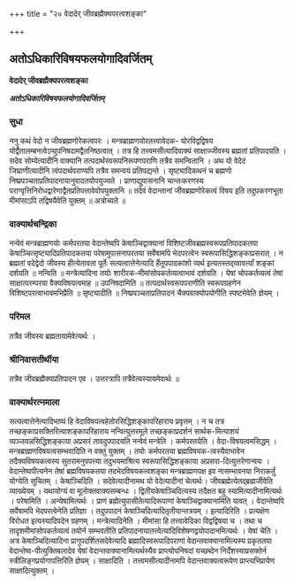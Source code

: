+++
title = "२० वेदादेर् जीवब्रह्मैक्यपरत्वशङ्का"

+++


## अतोऽधिकारिविषयफलयोगादिवर्जितम्

**वेदादेर् जीवब्रह्मैक्यपरत्वशङ्का**

***अतोऽधिकारिविषयफलयोगादिवर्जितम्***

### **सुधा**

ननु कथं वेदो न जीवब्रह्मणोरेकत्वपरः । मन्त्रब्राह्मणयोरतत्त्वावेदक- योरविद्वद्विषय योर्द्वैतालम्बनत्वेऽप्युपनिषदामद्वैतनिष्ठत्वात् । तत्र हि तत्त्वमसीत्यादिवाक्यं साक्षाज्जीवस्य ब्रह्मतां प्रतिपादयति । सदेव सोम्येत्यादीनि वाक्यानि तत्पदार्थस्वरूपनिरूपणपराणि तत्रैव समन्वितानि । अथ यो वेदेदं जिघ्राणीत्यादीनि त्वंपदार्थपराण्यपि तत्रैव समन्वयं प्रतिपद्यन्ते । सृष्ट्यादिकथनं च ब्रह्मणो निष्प्रपञ्चताप्रतिपादनायानुवादतयोपयुज्यते । प्राणाद्युपासनानि चान्तःकरणस्य पराग्वृत्तिनिरोधद्वारेणाद्वैतप्रतिपत्तावेवोपयुक्तानि ॥ तदेवं वेदान्तानां जीवब्रह्मणोरेकत्वं विषय इति तदुपकरणभूता मीमांसाऽपि तद्विषयैवेति युक्तम् ॥ अत्रोच्यते ॥

### **वाक्यार्थचन्द्रिका**

नन्वेवं मन्त्रब्राह्मणयोः कर्मपरतया वेदान्तेष्वपि केषाञ्चिद्वाक्यानां विशिष्टजीवब्रह्मस्वरूपप्रतिपादकतया केषाञ्चित्सृष्ट्यादिप्रतिपादकतया परेषामुपासनापरतया सर्वेषामपि भेदपरत्वेन स्वरूपासिद्धिशङ्काप्रसरात् । न ब्रह्मतां वदेद्वेदो जीवस्य हीत्येतावता पूर्तेः सत्यत्वात्तेनेत्यादि र्हेतूपपादकांशो व्यर्थ इत्यतस्तद्य्वावर्त्यां शङ्कां दर्शयति ॥ नन्विति ॥ मन्त्रेत्यादिना तयोः शारीरक-मीमांसोपकर्तव्यत्वाभावं दर्शयति । येषां चोपकर्तव्यत्वं तेषां साक्षात्परम्परया वैक्यविषयत्वमाह ॥ उपनिषदामिति ॥ तत्पदार्थस्वरूपपराणीति स्वरूपग्रहणेन विशिष्टपरत्वाभावमभिप्रैति ॥ सृष्ट्यादीति ॥ निष्प्रपञ्चताप्रतिपादनं चैक्यवाक्योपयोगीति स्पष्टमेवेति ज्ञेयम् ।

### **परिमल**

तत्रैव जीवस्य ब्रह्मतायामेवेत्यर्थः ।

### **श्रीनिवासतीर्थीया**

तत्रैव जीवब्रह्मैक्यप्रतिपादन एव । उत्तरत्रापि तत्रैवेत्यस्यायमेवार्थः ॥

### **वाक्यार्थरत्नमाला**

सत्यत्वात्तेनेत्यादिभाष्यं हि वेदाविषयत्वहेतोरसिद्धिशङ्कापरिहाराय प्रवृत्तम् । न च तत्र तच्छङ्काप्रसक्तिरित्याशङ्कापरिहाराय नन्वित्युत्तरमूले तच्छङ्काप्रदर्शनं सार्थक-मित्याशयं व्यञ्जयन्नसिद्धिशङ्काया अप्रसरं तावदुपपादयति नन्वेवं मन्त्रेति । कर्मपरतयेति । वेदा-विषयत्वमसिद्धम् । मन्त्रब्राह्मणविषयत्वसम्भवादिति न वक्तुं युक्तम् । तयोः कर्मपरतया ब्रह्मविषयक-त्वस्यैवाभावेन तदैक्यविषयकत्वस्य सुतरामनुपपत्त्या तदुभयमाश्रित्य स्वरूपासिद्धिशङ्काया अप्रसरा-दित्युत्तरेणान्वयः । वेदान्तेष्वपीत्यनेन तेषां ब्रह्मविषयकतया तदभेदविषयकत्वशङ्का मन्त्रब्राह्मणपक्ष इव नासम्भावनया निराकर्तुं योग्येति सूचितम् । केषाञ्चिदिति । सदेवेत्यादीनामथ यो वेदेत्यादीनां चेत्यर्थः। जीवब्रह्मेत्येतद्ब्रह्मजीवेति व्याख्येयम् । यथायोग्यं वा मूलोक्तवाक्यसम्बन्धः । द्वितीयकेषाञ्चिदित्यस्य तदैक्षत बहु स्यामित्यादीनामित्यर्थः । परेषामिति । अन्येषामित्यर्थः । प्राणं ब्रह्मेत्युपासीतेत्यादिरूपाणां केषाञ्चिद्वाक्यानामिति यावत् । वेदान्तेष्वपि सर्वेषामपि भेदपरत्वेनेति प्रतिज्ञा । तदुपपादनं केषाञ्चिदित्यादितृतीयान्तत्रयम् । इत्यादिरिति । प्रत्यक्षेण विरोधत इत्यस्यादिपदेन ग्रहणम् । मन्त्रेत्यादिनेति । मीमांसा हि तत्त्वावेदिका विद्वद्विषया च । तथा च तादृशमीमांसोपकर्तव्यत्वं तयोर्न सम्भवतीति प्रतिपादनायातत्त्वेत्यादिविशेषणद्वयोपादानमित्यर्थः । येषां चेति । अत्र केषाञ्चिदित्यादिना प्रागुपदर्शितसदेवेत्यादि ब्रह्मादिस्वरूपादिपराणां वेदान्तवाक्यानामित्यस्य प्रकृततया वेदान्तेष्व-पीत्युक्तिबलादेव येषां वेदान्तवाक्यानामित्यर्थस्यैव प्राप्त्योपनिषदां यच्छब्देन निर्देशस्याप्रसक्तेर्न स्त्रीलिङ्गप्रयोगापत्तिरिति ज्ञेयम् । साक्षादिति । तत्त्वमसीत्यादीनामपि वेदान्तवाक्यत्वरूपेण प्राप्त्यभिप्रायेण साक्षादित्युक्तम् ।



